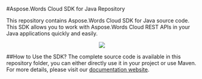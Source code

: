 #Aspose.Words Cloud SDK for Java Repository

This repository contains Aspose.Words Cloud SDK for Java source code. This SDK allows you to work with Aspose.Words Cloud REST APIs in your Java applications quickly and easily. 

<p align="center">
  <a title="Download complete Aspose.Words for Cloud source code" href="https://github.com/asposewords/Aspose_Words_Cloud/archive/master.zip">
	<img src="https://raw.github.com/AsposeExamples/java-examples-dashboard/master/images/downloadZip-Button-Large.png" />
  </a>
</p>

##How to Use the SDK?
The complete source code is available in this repository folder, you can either directly use it in your project or use Maven. For more details, please visit our [documentation website](http://docs.aspose.com:8082/docs/display/wordscloud/How+to+Setup+Aspose.Words+Cloud+SDK+for+Java).
